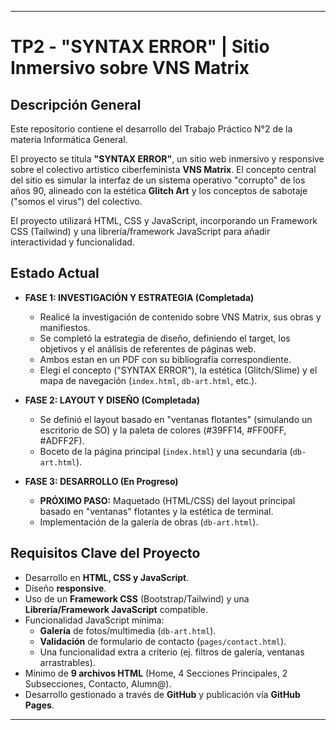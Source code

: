 ***

# TP2 - "SYNTAX ERROR" | Sitio Inmersivo sobre VNS Matrix

## Descripción General

Este repositorio contiene el desarrollo del Trabajo Práctico N°2 de la materia Informática General.

El proyecto se titula **"SYNTAX ERROR"**, un sitio web inmersivo y responsive sobre el colectivo artístico ciberfeminista **VNS Matrix**. El concepto central del sitio es simular la interfaz de un sistema operativo "corrupto" de los años 90, alineado con la estética **Glitch Art** y los conceptos de sabotaje ("somos el virus") del colectivo.

El proyecto utilizará HTML, CSS y JavaScript, incorporando un Framework CSS (Tailwind) y una librería/framework JavaScript para añadir interactividad y funcionalidad.

## Estado Actual

* **FASE 1: INVESTIGACIÓN Y ESTRATEGIA (Completada)**
    * Realicé la investigación de contenido sobre VNS Matrix, sus obras y manifiestos.
    * Se completó la estrategia de diseño, definiendo el target, los objetivos y el análisis de referentes de páginas web.
    * Ambos estan en un PDF con su bibliografía correspondiente.
    * Elegí el concepto ("SYNTAX ERROR"), la estética (Glitch/Slime) y el mapa de navegación (`index.html`, `db-art.html`, etc.).

* **FASE 2: LAYOUT Y DISEÑO (Completada)**
    * Se definió el layout basado en "ventanas flotantes" (simulando un escritorio de SO) y la paleta de colores (#39FF14, #FF00FF, #ADFF2F).
    * Boceto de la página principal (`index.html`) y una secundaria (`db-art.html`).

* **FASE 3: DESARROLLO (En Progreso)**
    * **PRÓXIMO PASO:** Maquetado (HTML/CSS) del layout principal basado en "ventanas" flotantes y la estética de terminal.
    * Implementación de la galería de obras (`db-art.html`).

## Requisitos Clave del Proyecto

* Desarrollo en **HTML, CSS y JavaScript**.
* Diseño **responsive**.
* Uso de un **Framework CSS** (Bootstrap/Tailwind) y una **Librería/Framework JavaScript** compatible.
* Funcionalidad JavaScript mínima:
    * **Galería** de fotos/multimedia (`db-art.html`).
    * **Validación** de formulario de contacto (`pages/contact.html`).
    * Una funcionalidad extra a criterio (ej. filtros de galería, ventanas arrastrables).
* Mínimo de **9 archivos HTML** (Home, 4 Secciones Principales, 2 Subsecciones, Contacto, Alumn@).
* Desarrollo gestionado a través de **GitHub** y publicación vía **GitHub Pages**.

***
